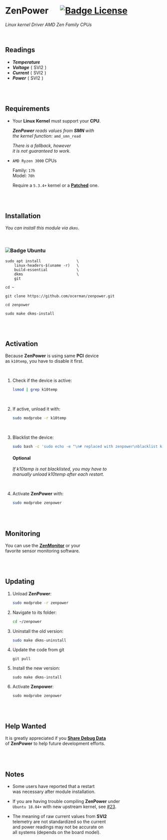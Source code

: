 
# ZenPower    [![Badge License]][License]

*Linux kernel Driver AMD Zen Family CPUs*

<br>

## Readings

- ***Temperature***
- ***Voltage*** ( SVI2 )
- ***Current*** ( SVI2 )
- ***Power*** ( SVI2 )

<br>
<br>

## Requirements

- Your **Linux Kernel** must support your **CPU**.

    ***ZenPower*** *reads values from **SMN** with* <br>
    *the kernel function:* `amd_smn_read`
    
    *There is a fallback, however* <br>
    *it is not guaranteed to work.*

- `AMD Ryzen 3000` CPUs

    Family: `17h` <br>
    Model:  `70h`

    Require a `5.3.4+` kernel or a **[Patched]** one.

<br>
<br>

## Installation

*You can install this module via `dkms`.*

<br>

### ![Badge Ubuntu]

```
sudo apt install                \
    linux-headers-$(uname -r)   \
    build-essential             \
    dkms                        \
    git

cd ~

git clone https://github.com/ocerman/zenpower.git

cd zenpower

sudo make dkms-install
```

<br>
<br>

## Activation

Because **ZenPower** is using same **PCI** device <br>
as `k10temp`, you have to disable it first.

<br>

1. Check if the device is active:

    ```sh
    lsmod | grep k10temp
    ```

    <br>

2. If active, unload it with:

    ```sh
    sudo modprobe -r k10temp
    ```
    
    <br>

3. Blacklist the device:

    ```sh
    sudo bash -c 'sudo echo -e "\n# replaced with zenpower\nblacklist k10temp" >> /etc/modprobe.d/blacklist.conf'
    ```
    
    #### Optional
    
    *If k10temp is not blacklisted, you may have to* <br>
    *manually unload k10temp after each restart.*
    
    <br>

4. Activate **ZenPower** with:
    
    ```sh
    sudo modprobe zenpower
    ```

<br>
<br>

## Monitoring

You can use the **[ZenMonitor]** or your <br>
favorite sensor monitoring software.

<br>
<br>

## Updating

1. Unload **ZenPower**:
    
    ```sh
    sudo modprobe -r zenpower
    ```
    
2. Navigate to its folder:

    ```sh
    cd ~/zenpower
    ```
    
3. Uninstall the old version:

    ```sh
    sudo make dkms-uninstall
    ```
    
4. Update the code from git
    
    ```
    git pull
    ```
    
5. Install the new version:

    ```
    sudo make dkms-install
    ```
    
6. Activate **Zenpower**:
    
    ```
    sudo modprobe zenpower
    ```

<br>
<br>

## Help Wanted

It is greatly appreciated if you **[Share Debug Data]** <br>
of **ZenPower** to help future development efforts.

<br>
<br>

## Notes

 - Some users have reported that a restart <br>
   was necessary after module installation.

 - If you are having trouble compiling **ZenPower** under <br>
   `Ubuntu 18.04+` with new upstream kernel, see [#23].
 
 - The meaning of raw current values from **SVI2** <br>
   telemetry are not standardized so the current <br>
   and power readings may not be accurate on <br>
   all systems (depends on the board model).



<!----------------------------------------------------------------------------->

[Badge License]: https://img.shields.io/badge/License-GPL_2-blue.svg?style=for-the-badge
[Badge Ubuntu]: https://img.shields.io/badge/Ubuntu-E95420?style=for-the-badge

[License]: LICENSE

[Share Debug Data]: https://github.com/ocerman/zenpower/issues/12
[ZenMonitor]: https://github.com/ocerman/zenmonitor
[Patched]: https://patchwork.kernel.org/patch/11043277/
[#23]: https://github.com/ocerman/zenpower/issues/23
